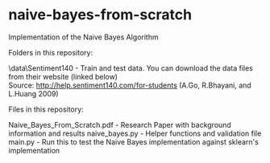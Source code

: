 # naive-bayes-from-scratch
Implementation of the Naive Bayes Algorithm

Folders in this repository:

\data\Sentiment140 - Train and test data. You can download the data files from their website (linked below)     
Source: http://help.sentiment140.com/for-students (A.Go, R.Bhayani, and L.Huang 2009)


Files in this repository:

Naive_Bayes_From_Scratch.pdf - Research Paper with background information and results
naive_bayes.py - Helper functions and validation file
main.py - Run this to test the Naive Bayes implementation against sklearn's implementation

